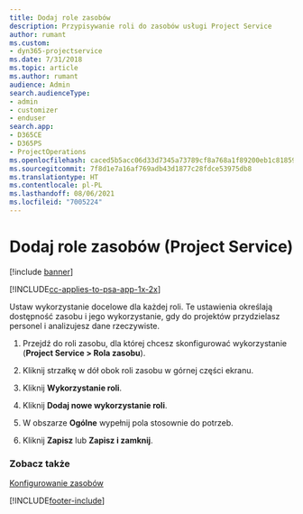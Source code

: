 ```yaml
---
title: Dodaj role zasobów
description: Przypisywanie roli do zasobów usługi Project Service
author: rumant
ms.custom:
- dyn365-projectservice
ms.date: 7/31/2018
ms.topic: article
ms.author: rumant
audience: Admin
search.audienceType:
- admin
- customizer
- enduser
search.app:
- D365CE
- D365PS
- ProjectOperations
ms.openlocfilehash: caced5b5acc06d33d7345a73789cf8a768a1f89200eb1c8185909acece47b38f
ms.sourcegitcommit: 7f8d1e7a16af769adb43d1877c28fdce53975db8
ms.translationtype: HT
ms.contentlocale: pl-PL
ms.lasthandoff: 08/06/2021
ms.locfileid: "7005224"
---
```

# <a name="add-resource-roles-project-service"></a>Dodaj role zasobów (Project Service)

[!include [banner](../includes/psa-now-project-operations.md)]

[!INCLUDE[cc-applies-to-psa-app-1x-2x](../includes/cc-applies-to-psa-app-1x-2x.md)]

Ustaw wykorzystanie docelowe dla każdej roli. Te ustawienia określają dostępność zasobu i jego wykorzystanie, gdy do projektów przydzielasz personel i analizujesz dane rzeczywiste.  
  
1.  Przejdź do roli zasobu, dla której chcesz skonfigurować wykorzystanie (**Project Service > Rola zasobu**).  
  
2.  Kliknij strzałkę w dół obok roli zasobu w górnej części ekranu.  
  
3.  Kliknij **Wykorzystanie roli**.  
  
4.  Kliknij **Dodaj nowe wykorzystanie roli**.  
  
5.  W obszarze **Ogólne** wypełnij pola stosownie do potrzeb.  
  
6.  Kliknij **Zapisz** lub **Zapisz i zamknij**.  
  
### <a name="see-also"></a>Zobacz także  
 [Konfigurowanie zasobów](../psa/set-up-resources.md)


[!INCLUDE[footer-include](../includes/footer-banner.md)]